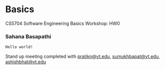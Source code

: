 # Basics
CS5704 Software Engineering Basics Workshop: HW0

### Sahana Basapathi
```
Hello world!
```

Stand up meeting completed with pratikn@vt.edu, sumukhbapat@vt.edu, ashishbhat@vt.edu
